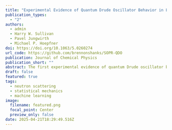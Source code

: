 ```yaml
---
title: "Experimental Evidence of Quantum Drude Oscillator Behavior in Liquids Revealed with Probabilistic Iterative Boltzmann Inversion"
publication_types:
  - "2"
authors:
  - admin
  - Harry W. Sullivan
  - Pavel Jungwirth
  - Michael P. Hoepfner
doi: https://doi.org/10.1063/5.0260274
url_code: https://github.com/brennonshanks/SOPR-QDO
publication: Journal of Chemical Physics
publication_short: ""
abstract: The first experimental evidence of quantum Drude oscillator behavior in liquids is determined using probabilistic machine learning-augmented iterative Boltzmann inversion applied to noble gas radial distribution functions. Furthermore, classical force fields for noble gases are shown to be reduced to a single parameter through simple empirical relations linked to atomic dipole polarizability. These findings highlight how neutron scattering data can inspire innovative force field design and offer insight into interatomic forces to advance molecular simulations.
draft: false
featured: true
tags:
  - neutron scattering
  - statistical mechanics
  - machine learning
image:
  filename: featured.png
  focal_point: Center
  preview_only: false
date: 2025-04-21T18:29:49.516Z
---
```


